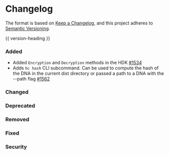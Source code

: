 # Changelog
The format is based on [Keep a Changelog](https://keepachangelog.com/en/1.0.0/),
and this project adheres to [Semantic Versioning](https://semver.org/spec/v2.0.0.html).

{{ version-heading }}

### Added
- Added `Encryption` and `Decryption` methods in the HDK [#1534](https://github.com/holochain/holochain-rust/pull/1534)
- Adds `hc hash` CLI subcommand. Can be used to compute the hash of the DNA in the current dist directory or passed a path to a DNA with the --path flag [#1562](https://github.com/holochain/holochain-rust/pull/1562)

### Changed

### Deprecated

### Removed

### Fixed

### Security

